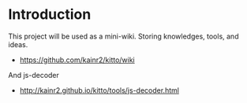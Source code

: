 # Introduction

This project will be used as a mini-wiki.  Storing knowledges, tools, and ideas.

+ <https://github.com/kainr2/kitto/wiki>

And js-decoder

+ <http://kainr2.github.io/kitto/tools/js-decoder.html>
